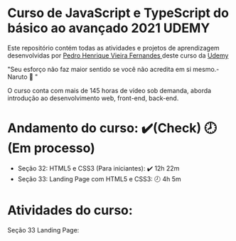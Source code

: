# Curso de JavaScript e TypeScript do básico ao avançado 2021 UDEMY

Este repositório contém todas as atividades e projetos de aprendizagem desenvolvidas por <a href="https://www.linkedin.com/in/pedro-henrique-vieira-fernandes/">Pedro Henrique Vieira Fernandes </a> deste curso da <a href ="https://www.udemy.com/course/curso-de-javascript-moderno-do-basico-ao-avancado/">Udemy </a>

"Seu esforço não faz maior sentido se você não acredita em si mesmo.- Naruto 🍜 "

O curso conta com mais de 145 horas de vídeo sob demanda, aborda introdução ao desenvolvimento web, front-end, back-end.

# Andamento do curso: ✔️(Check) 🕗(Em processo)

- Seção 32: HTML5 e CSS3 (Para iniciantes): ✔️ 12h 22m
- Seção 33: Landing Page com HTML5 e CSS3:  🕗 4h 5m

# Atividades do curso:

Seção 33 Landing Page:
